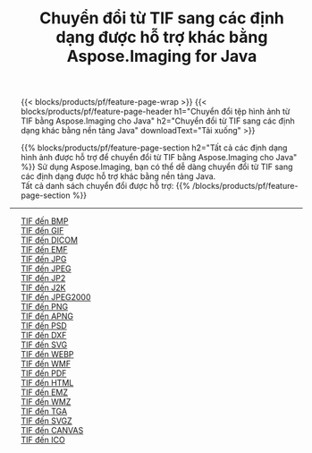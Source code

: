 ﻿---
title: Chuyển đổi từ TIF sang các định dạng được hỗ trợ khác bằng Aspose.Imaging for Java 
weight: 3920
url: /vi/java/conversion/from/tif 
lang: vi
langdirlevel: 2
locales: zh-hans,ja,it,ru,de,es,fr,nl,id,lt,pl,pt,vi,tr,ko,zh-hant,ar,hi,th,sv,cs,uk,he
description: Sử dụng Aspose.Imaging, bạn có thể dễ dàng chuyển đổi từ TIF sang các định dạng khác bằng nền tảng Java
---

{{< blocks/products/pf/feature-page-wrap >}}
{{< blocks/products/pf/feature-page-header h1="Chuyển đổi tệp hình ảnh từ TIF bằng Aspose.Imaging cho Java" h2="Chuyển đổi từ TIF sang các định dạng khác bằng nền tảng Java" downloadText="Tải xuống" >}}


{{% blocks/products/pf/feature-page-section  h2="Tất cả các định dạng hình ảnh được hỗ trợ để chuyển đổi từ TIF bằng Aspose.Imaging cho Java" %}}
Sử dụng Aspose.Imaging, bạn có thể dễ dàng chuyển đổi từ TIF sang các định dạng được hỗ trợ khác bằng nền tảng Java.
<br/>
Tất cả danh sách chuyển đổi được hỗ trợ:
{{% /blocks/products/pf/feature-page-section %}}
<div class="container-fluid productfamilypage bg-gray">
    <div class="convertypes bg-gray agp-content section">
        <div class="container">
		<hr style="margin-left:-20px;"/>
		<div class="row other-converters">
		    <div class='col-md-2 other-converter remove-lp remove-rp'><a href="/imaging/vi/java/conversion/tif-to-bmp" >TIF đến BMP</a></div><div class='col-md-2 other-converter remove-lp remove-rp'><a href="/imaging/vi/java/conversion/tif-to-gif" >TIF đến GIF</a></div><div class='col-md-2 other-converter remove-lp remove-rp'><a href="/imaging/vi/java/conversion/tif-to-dicom" >TIF đến DICOM</a></div><div class='col-md-2 other-converter remove-lp remove-rp'><a href="/imaging/vi/java/conversion/tif-to-emf" >TIF đến EMF</a></div><div class='col-md-2 other-converter remove-lp remove-rp'><a href="/imaging/vi/java/conversion/tif-to-jpg" >TIF đến JPG</a></div><div class='col-md-2 other-converter remove-lp remove-rp'><a href="/imaging/vi/java/conversion/tif-to-jpeg" >TIF đến JPEG</a></div><div class='col-md-2 other-converter remove-lp remove-rp'><a href="/imaging/vi/java/conversion/tif-to-jp2" >TIF đến JP2</a></div><div class='col-md-2 other-converter remove-lp remove-rp'><a href="/imaging/vi/java/conversion/tif-to-j2k" >TIF đến J2K</a></div><div class='col-md-2 other-converter remove-lp remove-rp'><a href="/imaging/vi/java/conversion/tif-to-jpeg2000" >TIF đến JPEG2000</a></div><div class='col-md-2 other-converter remove-lp remove-rp'><a href="/imaging/vi/java/conversion/tif-to-png" >TIF đến PNG</a></div><div class='col-md-2 other-converter remove-lp remove-rp'><a href="/imaging/vi/java/conversion/tif-to-apng" >TIF đến APNG</a></div><div class='col-md-2 other-converter remove-lp remove-rp'><a href="/imaging/vi/java/conversion/tif-to-psd" >TIF đến PSD</a></div><div class='col-md-2 other-converter remove-lp remove-rp'><a href="/imaging/vi/java/conversion/tif-to-dxf" >TIF đến DXF</a></div><div class='col-md-2 other-converter remove-lp remove-rp'><a href="/imaging/vi/java/conversion/tif-to-svg" >TIF đến SVG</a></div><div class='col-md-2 other-converter remove-lp remove-rp'><a href="/imaging/vi/java/conversion/tif-to-webp" >TIF đến WEBP</a></div><div class='col-md-2 other-converter remove-lp remove-rp'><a href="/imaging/vi/java/conversion/tif-to-wmf" >TIF đến WMF</a></div><div class='col-md-2 other-converter remove-lp remove-rp'><a href="/imaging/vi/java/conversion/tif-to-pdf" >TIF đến PDF</a></div><div class='col-md-2 other-converter remove-lp remove-rp'><a href="/imaging/vi/java/conversion/tif-to-html" >TIF đến HTML</a></div><div class='col-md-2 other-converter remove-lp remove-rp'><a href="/imaging/vi/java/conversion/tif-to-emz" >TIF đến EMZ</a></div><div class='col-md-2 other-converter remove-lp remove-rp'><a href="/imaging/vi/java/conversion/tif-to-wmz" >TIF đến WMZ</a></div><div class='col-md-2 other-converter remove-lp remove-rp'><a href="/imaging/vi/java/conversion/tif-to-tga" >TIF đến TGA</a></div><div class='col-md-2 other-converter remove-lp remove-rp'><a href="/imaging/vi/java/conversion/tif-to-svgz" >TIF đến SVGZ</a></div><div class='col-md-2 other-converter remove-lp remove-rp'><a href="/imaging/vi/java/conversion/tif-to-canvas" >TIF đến CANVAS</a></div><div class='col-md-2 other-converter remove-lp remove-rp'><a href="/imaging/vi/java/conversion/tif-to-ico" >TIF đến ICO</a></div>
                </div>
        </div>
    </div>
</div>
<br/>

